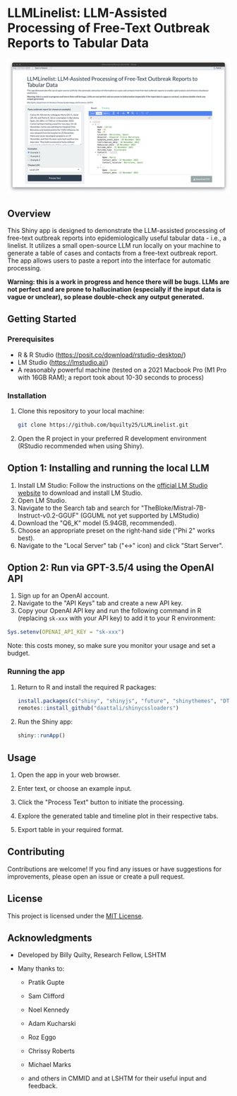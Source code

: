 # LLMLinelist: LLM-Assisted Processing of Free-Text Outbreak Reports to Tabular Data

![A screenshot of the app](screenshot.png)

## Overview

This Shiny app is designed to demonstrate the LLM-assisted processing of free-text outbreak reports into epidemiologically useful tabular data - i.e., a linelist. It utilizes a small open-source LLM run locally on your machine to generate a table of cases and contacts from a free-text outbreak report. The app allows users to paste a report into the interface for automatic processing.

**Warning: this is a work in progress and hence there will be bugs. LLMs are not perfect and are prone to hallucination (especially if the input data is vague or unclear), so please double-check any output generated.**

## Getting Started

### Prerequisites

-   R & R Studio (<https://posit.co/download/rstudio-desktop/>)
-   LM Studio (<https://lmstudio.ai/>)
-   A reasonably powerful machine (tested on a 2021 Macbook Pro (M1 Pro with 16GB RAM); a report took about 10-30 seconds to process)

### Installation

1.  Clone this repository to your local machine:

    ``` bash
    git clone https://github.com/bquilty25/LLMLinelist.git
    ```

2.  Open the R project in your preferred R development environment (RStudio recommended when using Shiny).

## Option 1: Installing and running the local LLM

1. Install LM Studio: Follow the instructions on the [official LM Studio website](<https://lmstudio.ai/>) to download and install LM Studio.
2.  Open LM Studio.
3.  Navigate to the Search tab and search for "TheBloke/Mistral-7B-Instruct-v0.2-GGUF" (GGUML not yet supported by LMStudio)
4.  Download the "Q6_K" model (5.94GB, recommended).
5.  Choose an appropriate preset on the right-hand side ("Phi 2" works best).
6.  Navigate to the "Local Server" tab ("\<-\>" icon) and click "Start Server".

## Option 2: Run via GPT-3.5/4 using the OpenAI API

1. Sign up for an OpenAI account.
2. Navigate to the "API Keys" tab and create a new API key.
3. Copy your OpenAI API key and run the following command in R (replacing `sk-xxx` with your API key) to add it to your R environment:

``` r
Sys.setenv(OPENAI_API_KEY = "sk-xxx")
```

Note: this costs money, so make sure you monitor your usage and set a budget.

### Running the app

1.  Return to R and install the required R packages:

    ```r 
    install.packages(c("shiny", "shinyjs", "future", "shinythemes", "DT", "tidyverse", "ggpubr", "remotes"))
    remotes::install_github("daattali/shinycssloaders")
    ```

2.  Run the Shiny app:

    ``` r
    shiny::runApp()
    ```

## Usage

1.  Open the app in your web browser.

2.  Enter text, or choose an example input.

3.  Click the "Process Text" button to initiate the processing.

4.  Explore the generated table and timeline plot in their respective tabs.

5.  Export table in your required format.

## Contributing

Contributions are welcome! If you find any issues or have suggestions for improvements, please open an issue or create a pull request.

## License

This project is licensed under the [MIT License](LICENSE).

## Acknowledgments

-   Developed by Billy Quilty, Research Fellow, LSHTM

-   Many thanks to:

    -   Pratik Gupte

    -   Sam Clifford

    -   Noel Kennedy

    -   Adam Kucharski

    -   Roz Eggo

    -   Chrissy Roberts

    -   Michael Marks

    -   and others in CMMID and at LSHTM for their useful input and feedback.
